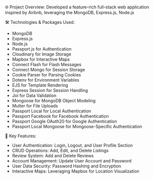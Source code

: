 🌐 Project Overview:
Developed a feature-rich full-stack web application inspired by Airbnb, leveraging the MongoDB, Express.js, Node.js

🛠️ Technologies & Packages Used:
- MongoDB
- Express.js
- Node.js
- Passport.js for Authentication
- Cloudinary for Image Storage
- Mapbox for Interactive Maps
- Connect Flash for Flash Messages
- Connect Mongo for Session Storage
- Cookie Parser for Parsing Cookies
- Dotenv for Environment Variables
- EJS for Template Rendering
- Express Session for Session Handling
- Joi for Data Validation
- Mongoose for MongoDB Object Modeling
- Multer for File Uploads
- Passport Local for Local Authentication
- Passport Facebook for Facebook Authentication
- Passport Google OAuth20 for Google Authentication
- Passport Local Mongoose for Mongoose-Specific Authentication

🌟 Key Features:
- User Authentication: Login, Logout, and User Profile Section
- CRUD Operations: Add, Edit, and Delete Listings
- Review System: Add and Delete Reviews
- Account Management: Update User Account and Password
- User Data Security: Password Hashing and Encryption
- Interactive Maps: Leveraging Mapbox for Location Visualization
